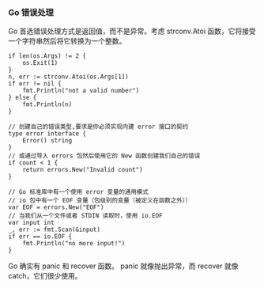 
### Go 错误处理
Go 首选错误处理方式是返回值，而不是异常。考虑 strconv.Atoi 函数，它将接受一个字符串然后将它转换为一个整数。  
```golang
if len(os.Args) != 2 {
    os.Exit(1)
}
n, err := strconv.Atoi(os.Args[1])
if err != nil {
    fmt.Println("not a valid number")
} else {
    fmt.Println(n)
}

// 创建自己的错误类型,要求是你必须实现内建 error 接口的契约
type error interface {
    Error() string
}
// 或通过导入 errors 包然后使用它的 New 函数创建我们自己的错误
if count < 1 {
    return errors.New("Invalid count")
}

// Go 标准库中有一个使用 error 变量的通用模式
// io 包中有一个 EOF 变量（包级别的变量（被定义在函数之外））
var EOF = errors.New("EOF")
// 当我们从一个文件或者 STDIN 读取时，使用 io.EOF 
var input int
_, err := fmt.Scan(&input)
if err == io.EOF {
    fmt.Println("no more input!")
}

```

Go 确实有  panic  和  recover  函数。 panic  就像抛出异常，而 recover 就像 catch，它们很少使用。  
